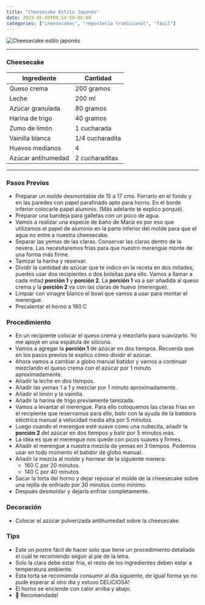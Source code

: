 ```yaml
---
title: "Cheesecake Estilo Japonés"
date: 2023-05-09T09:54:50-05:00
categories: ["cheesecakes", "reposteria tradicional", "fácil"]
---
```

![Cheesecake estilo japonés](../../images/cheesecake_japones.jpg)
___

### Cheesecake

| Ingrediente | Cantidad |
| ----------- | ----------- |
| Queso crema | 200 gramos |
| Leche | 200 ml |
| Azúcar granulada  | 80 gramos |
| Harina de trigo  | 40 gramos |
| Zumo de limón  | 1 cucharada |
| Vainilla blanca  | 1/4 cucharadita |
| Huevos medianos  | 4 |
| Azúcar antihumedad  | 2 cucharaditas |

___

### Pasos Previos 
- Preparar un molde desmontable de 15 a 17 cms. Forrarlo en el fondo y en las paredes con papel parafinado apto para horno. En el borde inferior colocarle papel aluminio. (Más adelante te explico porqué).
- Preparar una bandeja para galletas con un poco de agua. 
- Vamos a realizar una especie de baño de María es por eso que utilizamos el papel de aluminio en la parte inferior del molde para que el agua no entre a nuestra cheesecake.
- Separar las yemas de las claras. Conservar las claras dentro de la nevera. Las necesitaremos frias para que nuestro merengue monte de una forma más firme.
- Tamizar la harina y reservar.
- Dividir la cantidad de azúcar que te indico en la receta en dos mitades, puedes usar dos recipientes o dos bolsitas para ello. Vamos a llamar a cada mitad **porción 1** y **porción 2**. La **porción 1** va a ser añadida al queso crema y la **porción 2** va con las claras de huevo (merengue).
- Limpiar con vinagre blanco el bowl que vamos a usar para montar el merengue.
- Precalentar el horno a 180 C

### Procedimiento 
- En un recipiente colocar el queso crema y mezclarlo para suavizarlo. Yo me apoyé en una espátula de silicona. 
- Vamos a agregar la **porción 1** de azúcar en dos tiempos. Recuerda que en los pasos previos te explico cómo dividir el azúcar.
- Ahora vamos a cambiar a globo manual batidor y vamos a continuar mezclando el queso crema con el azúcar por 1 minuto aproximadamente. 
- Añadir la leche en dos tiempos.
- Añadir las yemas 1 a 1 y mezclar por 1 minuto aproximadamente.
- Añadir el limón y la vainilla.
- Añadir la harina de trigo previamente tamizada.
- Vamos a levantar el merengue. Para ello coloquemos las claras frias en el recipiente que reservamos para ello, batir con la ayuda de la batidora eléctrica manual a velocidad media alta por 5 minutos.
- Luego cuando el merengue esté suave como una nubecita, añadir la **porción 2** del azúcar en dos tiempos y batir por 5 minutos más.
- La idea es que el merengue nos quede con picos suaves y firmes. 
- Añadir el merengue a nuestra mezcla de yemas en 3 tiempos. Podemos usar en todo momento el batidor de globo manual.
- Añadir la mezcla al molde y hornear de la siguiente manera:
  - 160 C por 20 minutos.
  - 140 C por 40 minutos
- Sacar la torta del horno y dejar reposar el molde de la cheesecake sobre una rejilla de enfriado por 30 minutos como mínimo.
- Después desmoldar y dejarla enfriar completamente.

### Decoración
- Colocar el azúcar pulverizada antihumedad sobre la cheesecake.

### Tips
- Este un postre fácil de hacer solo que tiene un procedimiento detallado el cuál te recomiendo seguir al pie de la letra.
- Solo la clara debe estar fria, el resto de los ingredientes deben estar a temperatura ambiente.
- Esta torta se recomienda consumir al dia siguiente, de igual forma yo no pude esperar al otro dia y estuvo DELICIOSA! 
- El horno se enciende con calor arriba y abajo.
-  💯 Recomendada!

